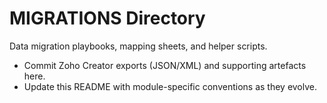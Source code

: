 # MIGRATIONS Directory

Data migration playbooks, mapping sheets, and helper scripts.

- Commit Zoho Creator exports (JSON/XML) and supporting artefacts here.
- Update this README with module-specific conventions as they evolve.
